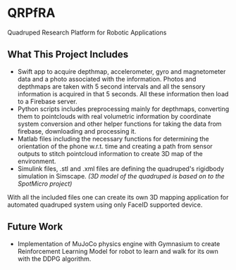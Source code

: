 # QRPfRA
Quadruped Research Platform for Robotic Applications

## What This Project Includes
- Swift app to acquire depthmap, accelerometer, gyro and magnetometer data and a photo associated with the information. Photos and depthmaps are taken with 5 second intervals and all the sensory information is acquired in that 5 seconds. All these information then load to a Firebase server.
- Python scripts includes preprocessing mainly for depthmaps, converting them to pointclouds with real volumetric information by coordinate system conversion and other helper functions for taking the data from firebase, downloading and processing it.
- Matlab files including the necessary functions for determining the orientation of the phone w.r.t. time and creating a path from sensor outputs to stitch pointcloud information to create 3D map of the environment.
- Simulink files, .stl and .xml files are defining the quadruped's rigidbody simulation in Simscape.
*(3D model of the quadruped is based on to the SpotMicro project)*

With all the included files one can create its own 3D mapping application for automated quadruped system using only FaceID supported device. 

## Future Work
- Implementation of MuJoCo physics engine with Gymnasium to create Reinforcement Learning Model for robot to learn and walk for its own with the DDPG algorithm. 
